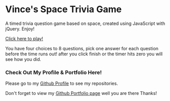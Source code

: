 # Vince's Space Trivia Game

A timed trivia question game based on space, created using JavaScript with jQuery. Enjoy! 

[Click here to play!](https://vincent440.github.io/timed-trivia-game/)


You have four choices to 8 questions,
pick one answer for each question before the time runs out! 
after you click finish
or the timer hits zero you will see how you did. 


### Check Out My Profile & Portfolio Here!

Please go to my [Github Profile](https://github.com/Vincent440) to see my repositories.

Don't forget to view my [Github Portfolio page](https://vincent440.github.io/) well you are there Thanks!